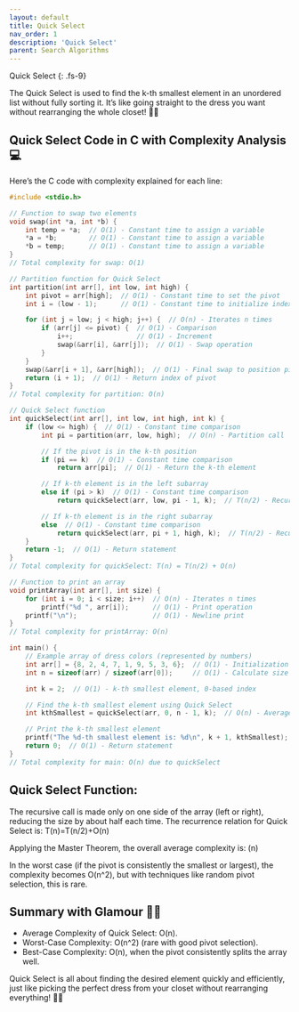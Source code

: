 ```yaml
---
layout: default
title: Quick Select
nav_order: 1
description: 'Quick Select'
parent: Search Algorithms
---
```


Quick Select
{: .fs-9}

The Quick Select is used to find the k-th smallest element in an unordered list without fully sorting it. It’s like going straight to the dress you want without rearranging the whole closet! 👗✨

## Quick Select Code in C with Complexity Analysis 💻
Here’s the C code with complexity explained for each line:

```c
#include <stdio.h>

// Function to swap two elements
void swap(int *a, int *b) {
    int temp = *a;  // O(1) - Constant time to assign a variable
    *a = *b;        // O(1) - Constant time to assign a variable
    *b = temp;      // O(1) - Constant time to assign a variable
}
// Total complexity for swap: O(1)

// Partition function for Quick Select
int partition(int arr[], int low, int high) {
    int pivot = arr[high];  // O(1) - Constant time to set the pivot
    int i = (low - 1);      // O(1) - Constant time to initialize index

    for (int j = low; j < high; j++) {  // O(n) - Iterates n times
        if (arr[j] <= pivot) {  // O(1) - Comparison
            i++;                // O(1) - Increment
            swap(&arr[i], &arr[j]);  // O(1) - Swap operation
        }
    }
    swap(&arr[i + 1], &arr[high]);  // O(1) - Final swap to position pivot
    return (i + 1);  // O(1) - Return index of pivot
}
// Total complexity for partition: O(n)

// Quick Select function
int quickSelect(int arr[], int low, int high, int k) {
    if (low <= high) {  // O(1) - Constant time comparison
        int pi = partition(arr, low, high);  // O(n) - Partition call

        // If the pivot is in the k-th position
        if (pi == k)  // O(1) - Constant time comparison
            return arr[pi];  // O(1) - Return the k-th element

        // If k-th element is in the left subarray
        else if (pi > k)  // O(1) - Constant time comparison
            return quickSelect(arr, low, pi - 1, k);  // T(n/2) - Recursion on left subarray

        // If k-th element is in the right subarray
        else  // O(1) - Constant time comparison
            return quickSelect(arr, pi + 1, high, k);  // T(n/2) - Recursion on right subarray
    }
    return -1;  // O(1) - Return statement
}
// Total complexity for quickSelect: T(n) = T(n/2) + O(n)

// Function to print an array
void printArray(int arr[], int size) {
    for (int i = 0; i < size; i++)  // O(n) - Iterates n times
        printf("%d ", arr[i]);      // O(1) - Print operation
    printf("\n");                   // O(1) - Newline print
}
// Total complexity for printArray: O(n)

int main() {
    // Example array of dress colors (represented by numbers)
    int arr[] = {8, 2, 4, 7, 1, 9, 5, 3, 6};  // O(1) - Initialization
    int n = sizeof(arr) / sizeof(arr[0]);     // O(1) - Calculate size

    int k = 2;  // O(1) - k-th smallest element, 0-based index

    // Find the k-th smallest element using Quick Select
    int kthSmallest = quickSelect(arr, 0, n - 1, k);  // O(n) - Average complexity of quickSelect

    // Print the k-th smallest element
    printf("The %d-th smallest element is: %d\n", k + 1, kthSmallest);  // O(1)
    return 0;  // O(1) - Return statement
}
// Total complexity for main: O(n) due to quickSelect

```

## Quick Select Function:

The recursive call is made only on one side of the array (left or right), reducing the size by about half each time. The recurrence relation for Quick Select is: T(n)=T(n/2)+O(n)

Applying the Master Theorem, the overall average complexity is: (n)

In the worst case (if the pivot is consistently the smallest or largest), the complexity becomes O(n^2), but with techniques like random pivot selection, this is rare.

## Summary with Glamour 🌟✨

- Average Complexity of Quick Select: O(n).
- Worst-Case Complexity: O(n^2) (rare with good pivot selection).
- Best-Case Complexity: O(n), when the pivot consistently splits the array well.
  
Quick Select is all about finding the desired element quickly and efficiently, just like picking the perfect dress from your closet without rearranging everything! 👗✨
